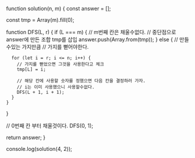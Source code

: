 function solution(n, m) {
const answer = [];

const tmp = Array(m).fill(0);

function DFS(L, r) {
if (L === m) {
// m번째 칸은 채울수없다.
// 중단점으로 answer에 만든 조합 tmp를 삽입
answer.push(Array.from(tmp));
} else {
// 만들수있는 가지만큼
// 가지를 뻗어야한다.

      for (let i = r; i <= n; i++) {
        // 가지를 뻗었으면 그것을 사용한다고 체크
        tmp[L] = i;

        // 해당 칸에 사용할 숫자를 정했으면 다음 칸을 결정하러 가자.
        // i는 이미 사용했으니 사용할수없다.
        DFS(L + 1, i + 1);
      }
    }

}

// 0번째 칸 부터 채울것이다.
DFS(0, 1);

return answer;
}

console.log(solution(4, 2));
